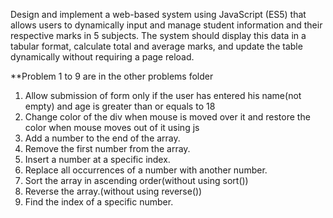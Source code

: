 Design and implement a web-based system using JavaScript (ES5) that allows users to dynamically input and manage student information and their respective marks in 5 subjects. The system should display this data in a tabular format, calculate total and average marks, and update the table dynamically without requiring a page reload.


**Problem 1 to 9 are in the other problems folder
1. Allow submission of form only if the user has entered his name(not empty) and age is greater than or equals to 18
2. Change color of the div when mouse is moved over it and restore the color when mouse moves out of it using js
3. Add a number to the end of the array.
4. Remove the first number from the array.
5. Insert a number at a specific index.
6. Replace all occurrences of a number with another number.
7. Sort the array in ascending order(without using sort())
8. Reverse the array.(without using reverse())
9. Find the index of a specific number.
